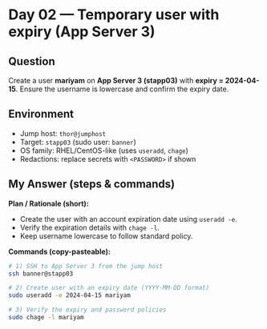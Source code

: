 # Day 02 — Temporary user with expiry (App Server 3)

## Question
Create a user **mariyam** on **App Server 3 (stapp03)** with **expiry = 2024-04-15**. Ensure the username is lowercase and confirm the expiry date.

## Environment
- Jump host: `thor@jumphost`
- Target: `stapp03` (sudo user: `banner`)
- OS family: RHEL/CentOS-like (uses `useradd`, `chage`)
- Redactions: replace secrets with `<PASSWORD>` if shown

## My Answer (steps & commands)

**Plan / Rationale (short):**
- Create the user with an account expiration date using `useradd -e`.
- Verify the expiration details with `chage -l`.
- Keep username lowercase to follow standard policy.

**Commands (copy-pasteable):**
```bash
# 1) SSH to App Server 3 from the jump host
ssh banner@stapp03

# 2) Create user with an expiry date (YYYY-MM-DD format)
sudo useradd -e 2024-04-15 mariyam

# 3) Verify the expiry and password policies
sudo chage -l mariyam
